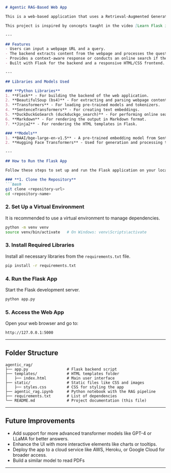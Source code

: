  ```markdown
# Agentic RAG-Based Web App  

This is a web-based application that uses a Retrieval-Augmented Generation (RAG) pipeline to answer user questions based on a provided URL. The project allows users to input a webpage URL and a question. The application processes the webpage content and generates a context-relevant answer using advanced Natural Language Processing (NLP) techniques.

This project is inspired by concepts taught in the video [Learn Flask in 60 Minutes](https://youtu.be/LzG_Vkd30Kg?si=Nzav1MMhRJtvksNf) and has been further modified to include a custom RAG model for question answering.

---

## Features  
- Users can input a webpage URL and a query.  
- The backend extracts content from the webpage and processes the question using a RAG model.  
- Provides a context-aware response or conducts an online search if the context is insufficient.  
- Built with Flask for the backend and a responsive HTML/CSS frontend.

---

## Libraries and Models Used  

### **Python Libraries**  
1. **Flask** - For building the backend of the web application.  
2. **BeautifulSoup (bs4)** - For extracting and parsing webpage content.  
3. **Transformers** - For loading pre-trained models and tokenizers.  
4. **SentenceTransformers** - For creating text embeddings.  
5. **DuckDuckGoSearch (duckduckgo_search)** - For performing online searches when the context is not relevant.  
6. **Markdown** - For rendering the output in Markdown format.  
7. **Jinja2** - For rendering the HTML templates in Flask.

### **Models**  
1. **BAAI/bge-large-en-v1.5** - A pre-trained embedding model from SentenceTransformers for generating text embeddings.  
2. **Hugging Face Transformers** - Used for generation and processing tasks within the application.  

---

## How to Run the Flask App  

Follow these steps to set up and run the Flask application on your local machine:

### **1. Clone the Repository**  
```bash
git clone <repository-url>
cd <repository-name>
```

### **2. Set Up a Virtual Environment**  
It is recommended to use a virtual environment to manage dependencies.  
```bash
python -m venv venv
source venv/bin/activate   # On Windows: venv\Scripts\activate
```

### **3. Install Required Libraries**  
Install all necessary libraries from the `requirements.txt` file.  
```bash
pip install -r requirements.txt
```

### **4. Run the Flask App**  
Start the Flask development server.  
```bash
python app.py
```

### **5. Access the Web App**  
Open your web browser and go to:  
```
http://127.0.0.1:5000
```

---

## Folder Structure  

```
agentic_rag/
├── app.py                 # Flask backend script  
├── templates/             # HTML templates folder  
│   ├── index.html         # Main user interface  
├── static/                # Static files like CSS and images  
│   ├── styles.css         # CSS for styling the app  
├── agentic_rag.ipynb      # Python notebook with the RAG pipeline  
├── requirements.txt       # List of dependencies  
└── README.md              # Project documentation (this file)  
```

---

## Future Improvements  
- Add support for more advanced transformer models like GPT-4 or LLaMA for better answers.  
- Enhance the UI with more interactive elements like charts or tooltips.  
- Deploy the app to a cloud service like AWS, Heroku, or Google Cloud for broader access.
- Build a similar model to read PDFs
---
